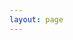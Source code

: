 ```yaml
---
layout: page
---
```


<script setup>
import {
  VPTeamPage,
  VPTeamPageTitle,
  VPTeamMembers,
  VPTeamPageSection
} from 'vitepress/theme';

const coreMembers = [
    {
    avatar:'../../resource/avatar/1749393192-Kimimustbe29.png',
    name: 'Kimimustbe29',
    title: '会长' ,
    desc: '常年不在线的杂鱼会长……<br>欢迎来我的个人网站看看<br>↓' ,
    links: [
        { icon: 'github', link: 'https://github.com/Kimimaybe29' },
        { icon: {svg: ''}, link: 'https://kimimaybe29.top'},
        { icon: 'bilibili', link: 'https://space.bilibili.com/504333259' },
    ]
    },
    {
    avatar:'../../resource/avatar/1749393189-dajumps.png',
    name: 'dajumps',
    title: '幕后工程师' ,
    desc: '剧本制作，建筑制作，有问题可找我，有技术可教我' ,
    links: [
        { icon: 'bilibili', link: 'https://space.bilibili.com/381729071' },
    ]
    },
    ];
const coreMembers2 = [
    {
    avatar:'../../resource/avatar/1749393195-SakuraGaChiru.png',
    name: 'SakuraGChiru',
    desc: '网站技术',
    links: [
        { icon: 'github', link: 'https://github.com/star-moon-night' },
        { icon: 'wordpress', link: 'https://sakuraonline.cn' },
        { icon: 'bilibili', link: 'https://space.bilibili.com/473089208' },
    ]
    },
    {
    avatar:'../../resource/avatar/1749393194-NU_LI_.png',
    name: 'NU_LI_',
    },
    {
    avatar:'../../resource/avatar/1749393194-N0HAb1tor.png',
    name: 'N0HAb1tor',
    },
];
const teamMembers = [
    {
    avatar:'../../resource/avatar/1749393197-YWDD522.png',
    name: 'YWDD522',
    desc: '服内小登……<br>经常会有一些稀奇古怪的点子'
    },
    {
    avatar:'../../resource/avatar/1749393191-Gestaltqwq.png',
    name: 'Gestaltqwq',
    },
    {
    avatar:'../../resource/avatar/1749393193-Lemeng01.png',
    name: 'Lemeng01',   
    desc: '上班族偶尔在线' ,
    links: [
        { icon: 'bilibili', link: '[https://space.bilibili.com/244858902' },
    ]
    },
    {
    avatar:'../../resource/avatar/1749393192-lanxiao1.png',
    name: 'lanxiao1',
    },
    {
    avatar:'../../resource/avatar/1749393191-flxhaleimuye.png',
    name: 'flxhaleimuye',
    },
    {
    avatar:'../../resource/avatar/1749393190-Doxina.png',
    name: 'Doxina',
    desc: '屏幕前的彦祖们能pay我50cc吗<br>qwq'
    },
    {
    avatar:'../../resource/avatar/1749393188-AiXIngJueLuoyue.png',
    name: 'AiXIngJueLuoyue',
    },
    {
    avatar:'../../resource/avatar/1749393190-Exploded_Creeper.png',
    name: 'Exploded_Creeper',
    },
];
const Lost = []
</script>

<VPTeamPage>
  <VPTeamPageTitle>
    <template #title>樱花庄 成员花名册</template>
    <template #lead>记录了樱花庄所有的玩家<br>持续更新中</template>
  </VPTeamPageTitle>
<VPTeamPageSection>
    <template #title>常任理事会成员列表</template>
    <template #members>
      <VPTeamMembers size="medium" :members="coreMembers" />
    </template>
</VPTeamPageSection>
<VPTeamPageSection>
    <template #title>非常任理事会成员列表</template>
    <template #members>
      <VPTeamMembers size="small" :members="coreMembers2" />
    </template>
</VPTeamPageSection>
<VPTeamPageSection>
    <template #title>普通成员列表</template>
    <template #members>
      <VPTeamMembers size="small" :members="teamMembers" />
    </template>
</VPTeamPageSection>
  <VPTeamPageSection>
    <template #title>已离开的玩家</template>
    <template #lead>即便你已离开，我们依旧记得你</template>
    <template #members>
      <VPTeamMembers size="small" :members="Lost" />
    </template>
  </VPTeamPageSection>
</VPTeamPage>
